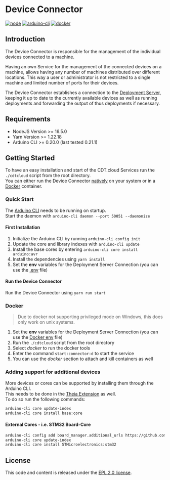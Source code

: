
# Device Connector

[![node](https://img.shields.io/badge/node-%3E%3D%2016.5.0-339933?logo=node.js)](https://nodejs.org/en/blog/release/v16.5.0/)
[![arduino-cli](https://img.shields.io/badge/arduino--cli-0.20.0-00979C?logo=arduino)](https://github.com/arduino/arduino-cli/releases/tag/0.20.0)
[![docker](https://img.shields.io/badge/Docker-Support-2496ED?logo=docker)](#Docker)

## Introduction

The Device Connector is responsible for the management of the individual devices connected to a machine. 

Having an own Service for the management of the connected devices on a machine, allows having any number of machines distributed over different locations. This way a user or administrator is not restricted to a single machine and limited number of ports for their devices.

The Device Connector establishes a connection to the [Deployment Server](../deployment-server), keeping it up to date to the currently available devices as well as running deployments and forwarding the output of thus deployments if necessary.

## Requirements

- NodeJS Version >= 16.5.0
- Yarn Version >= 1.22.18
- Arduino CLI >= 0.20.0 (last tested 0.21.1)

## Getting Started

To have an easy installation and start of the CDT.cloud Services run the `./cdtcloud` script from the root directory.
<br/>
You can either run the Device Connector [natively](#Quick-Start) on your system or in a [Docker](#Docker) container.

### Quick Start

The [Arduino CLI](https://github.com/arduino/arduino-cli/releases) needs to be running on startup.
<br/>
Start the daemon with `arduino-cli daemon --port 50051 --daemonize`

#### First Installation
1. Initialize the Arduino CLI by running `arduino-cli config init`
2. Update the core and library indexes with `arduino-cli update`
3. Install the base cores by entering `arduino-cli core install arduino:avr`
4. Install the dependencies using `yarn install`
5. Set the **env** variables for the Deployment Server Connection (you can use the [.env](.env) file)

#### Run the Device Connector

Run the Device Connector using `yarn run start`

### Docker

> Due to docker not supporting privileged mode on Windows, this does only work on unix systems.

1. Set the **env** variables for the Deployment Server Connection (you can use the [Docker env](../../.docker/device-connector/env) file)
2. Run the `./cdtcloud` script from the root directory
3. Select _docker_ to run the docker tools
4. Enter the command `start:connector:d` to start the service
5. You can use the _docker_ section to attach and kill containers as well

### Adding support for additional devices

More devices or cores can be supported by installing them through the Arduino CLI.
<br/>
This needs to be done in the [Theia Extension](../theia-extension) as well.
<br/>
To do so run the following commands:
```bash
arduino-cli core update-index
arduino-cli core install base:core
```

#### External Cores - i.e. STM32 Board-Core
```bash
arduino-cli config add board_manager.additional_urls https://github.com/stm32duino/BoardManagerFiles/raw/main/package_stmicroelectronics_index.json
arduino-cli core update-index
arduino-cli core install STMicroelectronics:stm32
```

## License

This code and content is released under the [EPL 2.0 license](https://github.com/eclipsesource/cdtcloud-deploymentserver/blob/main/LICENSE).
